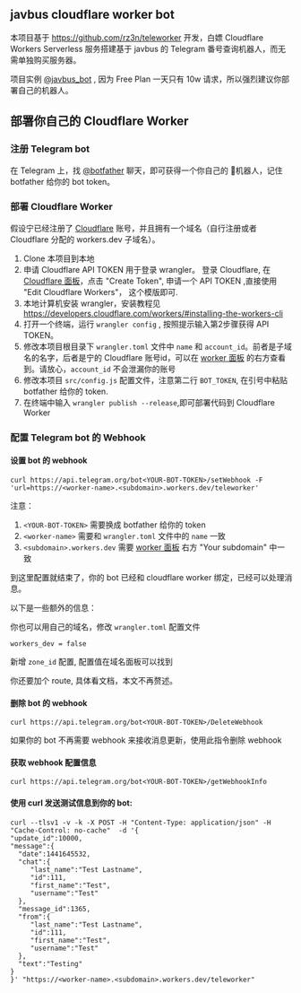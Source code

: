 ## javbus cloudflare worker bot

本项目基于 https://github.com/rz3n/teleworker 开发，白嫖 Cloudflare Workers Serverless 服务搭建基于 javbus 的 Telegram 番号查询机器人，而无需单独购买服务器。

项目实例 [@javbus_bot](https://t.me/javbus_bot) , 因为 Free Plan 一天只有 10w 请求，所以强烈建议你部署自己的机器人。

## 部署你自己的 Cloudflare Worker

### 注册 Telegram bot

在 Telegram 上，找 [@botfather](https://t.me/botfather) 聊天，即可获得一个你自己的 🤖️机器人，记住 botfather 给你的 bot token。

### 部署 Cloudflare Worker

假设宁已经注册了 [Cloudflare](https://cloudflare.com) 账号，并且拥有一个域名（自行注册或者 Cloudflare 分配的 workers.dev 子域名）。

1. Clone 本项目到本地
2. 申请 Cloudflare API TOKEN 用于登录 wrangler。 登录 Cloudflare, 在 [Cloudflare 面板](https://dash.cloudflare.com/profile/api-tokens)，点击 "Create Token", 申请一个 API TOKEN ,直接使用 "Edit Cloudflare Workers"，
 这个模版即可. 
3. 本地计算机安装 wrangler，安装教程见 https://developers.cloudflare.com/workers/#installing-the-workers-cli
4. 打开一个终端，运行 `wrangler config` , 按照提示输入第2步骤获得 API TOKEN。
5. 修改本项目根目录下 `wrangler.toml` 文件中 `name` 和 `account_id`。前者是子域名的名字，后者是宁的 Cloudflare 账号id，可以在 [worker 面板](https://dash.cloudflare.com/?to=/:account/workers/overview) 的右方查看到。请放心，`account_id` 不会泄漏你的账号
6. 修改本项目 `src/config.js` 配置文件，注意第二行 `BOT_TOKEN`, 在引号中粘贴 botfather 给你的 token.
7. 在终端中输入 `wrangler publish --release`,即可部署代码到 Cloudflare Worker

### 配置 Telegram bot 的 Webhook

#### 设置 bot 的 webhook
```
curl https://api.telegram.org/bot<YOUR-BOT-TOKEN>/setWebhook -F 'url=https://<worker-name>.<subdomain>.workers.dev/teleworker'
```

注意：
1. `<YOUR-BOT-TOKEN>` 需要换成 botfather 给你的 token
2. `<worker-name>` 需要和 `wrangler.toml` 文件中的 `name` 一致
3. `<subdomain>.workers.dev` 需要 [worker 面板](https://dash.cloudflare.com/?to=/:account/workers/overview) 右方 "Your subdomain" 中一致

到这里配置就结束了，你的 bot 已经和 cloudflare worker 绑定，已经可以处理消息。

以下是一些额外的信息：

你也可以用自己的域名，修改 `wrangler.toml` 配置文件
```
workers_dev = false
```
新增 `zone_id` 配置, 配置值在域名面板可以找到

你还要加个 route, 具体看文档，本文不再赘述。


#### 删除 bot 的 webhook
```
curl https://api.telegram.org/bot<YOUR-BOT-TOKEN>/DeleteWebhook
```
如果你的 bot 不再需要 webhook 来接收消息更新，使用此指令删除 webhook

#### 获取 webhook 配置信息
```
curl https://api.telegram.org/bot<YOUR-BOT-TOKEN>/getWebhookInfo
```

#### 使用 curl 发送测试信息到你的 bot:
```
curl --tlsv1 -v -k -X POST -H "Content-Type: application/json" -H "Cache-Control: no-cache"  -d '{
"update_id":10000,
"message":{
  "date":1441645532,
  "chat":{
     "last_name":"Test Lastname",
     "id":111,
     "first_name":"Test",
     "username":"Test"
  },
  "message_id":1365,
  "from":{
     "last_name":"Test Lastname",
     "id":111,
     "first_name":"Test",
     "username":"Test"
  },
  "text":"Testing"
}
}' "https://<worker-name>.<subdomain>.workers.dev/teleworker"
```